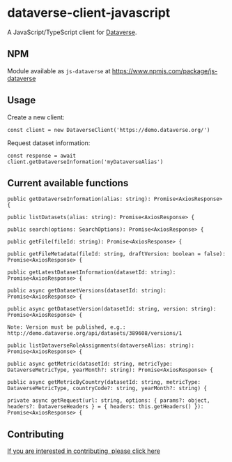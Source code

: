 # dataverse-client-javascript
A JavaScript/TypeScript client for [Dataverse](http://guides.dataverse.org/en/latest/api/).

## NPM
Module available as `js-dataverse` at https://www.npmjs.com/package/js-dataverse

## Usage
Create a new client:
```
const client = new DataverseClient('https://demo.dataverse.org/')
```

Request dataset information:
```
const response = await client.getDataverseInformation('myDataverseAlias')
```

## Current available functions
`public getDataverseInformation(alias: string): Promise<AxiosResponse> {`

`public listDatasets(alias: string): Promise<AxiosResponse> {`

`public search(options: SearchOptions): Promise<AxiosResponse> {`

`public getFile(fileId: string): Promise<AxiosResponse> {`

`public getFileMetadata(fileId: string, draftVersion: boolean = false): Promise<AxiosResponse> {`

`public getLatestDatasetInformation(datasetId: string): Promise<AxiosResponse> {`

`public async getDatasetVersions(datasetId: string): Promise<AxiosResponse> {`

```
public async getDatasetVersion(datasetId: string, version: string): Promise<AxiosResponse> {

Note: Version must be published, e.g.:
http://demo.dataverse.org/api/datasets/389608/versions/1
```

`public listDataverseRoleAssignments(dataverseAlias: string): Promise<AxiosResponse> {`

`public async getMetric(datasetId: string, metricType: DataverseMetricType, yearMonth?: string): Promise<AxiosResponse> {`

`public async getMetricByCountry(datasetId: string, metricType: DataverseMetricType, countryCode?: string, yearMonth?: string) {`

`private async getRequest(url: string, options: { params?: object, headers?: DataverseHeaders } = { headers: this.getHeaders() }): Promise<AxiosResponse> {`

## Contributing
[If you are interested in contributing, please click here](/CONTRIBUTING.md)